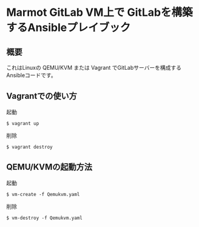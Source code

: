 # Marmot GitLab VM上で GitLabを構築するAnsibleプレイブック

## 概要

これはLinuxの QEMU/KVM または Vagrant でGitLabサーバーを構成するAnsibleコードです。


## Vagrantでの使い方

起動

~~~
$ vagrant up
~~~

削除

~~~
$ vagrant destroy
~~~



## QEMU/KVMの起動方法

起動

~~~
$ vm-create -f Qemukvm.yaml
~~~

削除

~~~
$ vm-destroy -f Qemukvm.yaml
~~~


